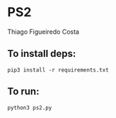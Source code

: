 # PS2
Thiago Figueiredo Costa

## To install deps:

```
pip3 install -r requirements.txt
```

## To run:

```
python3 ps2.py
```
